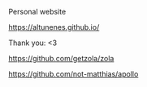 Personal website

https://altunenes.github.io/


Thank you: <3

https://github.com/getzola/zola

https://github.com/not-matthias/apollo
